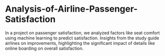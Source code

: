 # Analysis-of-Airline-Passenger-Satisfaction
In a project on passenger satisfaction, we analyzed factors like seat comfort using machine learning to predict satisfaction. Insights from the study guide airlines on improvements, highlighting the significant impact of details like online boarding on overall satisfaction.
